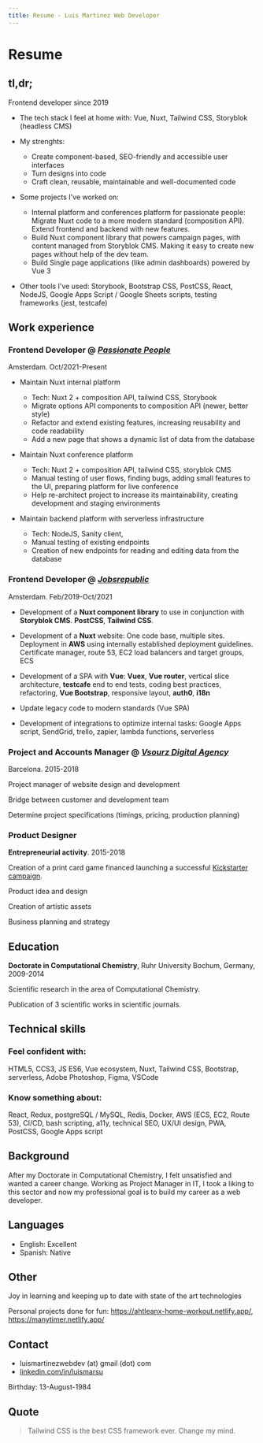 ```yaml
---
title: Resume - Luis Martinez Web Developer
---
```


# Resume

## tl,dr;

Frontend developer since 2019

- The tech stack I feel at home with: Vue, Nuxt, Tailwind CSS, Storyblok (headless CMS)

- My strenghts:
  - Create component-based, SEO-friendly and accessible user interfaces
  - Turn designs into code
  - Craft clean, reusable, maintainable and well-documented code

- Some projects I've worked on:
  - Internal platform and conferences platform for passionate people: Migrate Nuxt code to a more modern standard (composition API). Extend frontend and backend with new features.
  - Build Nuxt component library that powers campaign pages, with content managed from Storyblok CMS. Making it easy to create new pages without help of the dev team.
  - Build Single page applications (like admin dashboards) powered by Vue 3

- Other tools I've used: Storybook, Bootstrap CSS, PostCSS, React, NodeJS, Google Apps Script / Google Sheets scripts, testing frameworks (jest, testcafe)

## Work experience

### Frontend Developer @ [_Passionate People_](https://passionatepeople.io/)

Amsterdam. Oct/2021-Present

- Maintain Nuxt internal platform
  - Tech: Nuxt 2 + composition API, tailwind CSS, Storybook
  - Migrate options API components to composition API (newer, better style)
  - Refactor and extend existing features, increasing reusability and code readability
  - Add a new page that shows a dynamic list of data from the database


- Maintain Nuxt conference platform
  - Tech: Nuxt 2 + composition API, tailwind CSS, storyblok CMS
  - Manual testing of user flows, finding bugs, adding small features to the UI, preparing platform for live conference
  - Help re-architect project to increase its maintainability, creating development and staging environments


- Maintain backend platform with serverless infrastructure
  - Tech: NodeJS, Sanity client,
  - Manual testing of existing endpoints
  - Creation of new endpoints for reading and editing data from the database



### Frontend Developer @ [_Jobsrepublic_](https://www.jobsrepublic.nl)

Amsterdam. Feb/2019-Oct/2021

- Development of a **Nuxt component library** to use in conjunction with **Storyblok CMS**. **PostCSS**, **Tailwind CSS**.

- Development of a **Nuxt** website: One code base, multiple sites. Deployment in **AWS** using internally established deployment guidelines. Certificate manager, route 53, EC2 load balancers and target groups, ECS

- Development of a SPA with **Vue**: **Vuex**, **Vue router**, vertical slice architecture, **testcafe** end to end tests, coding best practices, refactoring, **Vue Bootstrap**, responsive layout, **auth0**, **i18n**

- Update legacy code to modern standards (Vue SPA)

- Development of integrations to optimize internal tasks: Google Apps script, SendGrid, trello, zapier, lambda functions, serverless

### Project and Accounts Manager @ [_Vsourz Digital Agency_](https://www.vsourz.com/)

Barcelona. 2015-2018

Project manager of website design and development

Bridge between customer and development team

Determine project specifications (timings, pricing, production planning)

### Product Designer

**Entrepreneurial activity**. 2015-2018

Creation of a print card game financed launching a successful [Kickstarter campaign](https://www.kickstarter.com/projects/rafaelgonzalez/final-boss-the-card-game).

Product idea and design

Creation of artistic assets

Business planning and strategy

## Education

**Doctorate in Computational Chemistry**, Ruhr University Bochum, Germany, 2009-2014

Scientific research in the area of Computational Chemistry.

Publication of 3 scientific works in scientific journals.

## Technical skills

### Feel confident with:

HTML5, CCS3, JS ES6, Vue ecosystem, Nuxt, Tailwind CSS, Bootstrap, serverless, Adobe Photoshop, Figma, VSCode

### Know something about:

React, Redux, postgreSQL / MySQL, Redis, Docker, AWS (ECS, EC2, Route 53), CI/CD, bash scripting, a11y, technical SEO, UX/UI design, PWA, PostCSS, Google Apps script

## Background

After my Doctorate in Computational Chemistry, I felt unsatisfied and wanted a career change. Working as Project Manager in IT, I took a liking to this sector and now my professional goal is to build my career as a web developer.

## Languages

- English: Excellent
- Spanish: Native

## Other

Joy in learning and keeping up to date with state of the art technologies

Personal projects done for fun: https://ahtleanx-home-workout.netlify.app/, https://manytimer.netlify.app/

## Contact

- luismartinezwebdev (at) gmail (dot) com
- [linkedin.com/in/luismarsu](linkedin.com/in/luismarsu)

Birthday: 13-August-1984

## Quote

> Tailwind CSS is the best CSS framework ever. Change my mind.
